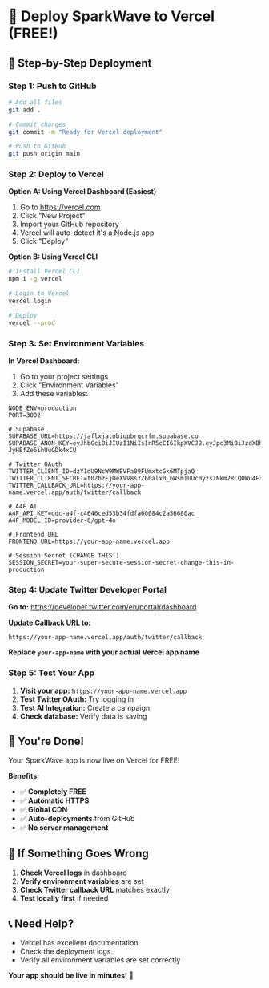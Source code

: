 # 🚀 Deploy SparkWave to Vercel (FREE!)

## 🎯 **Step-by-Step Deployment**

### **Step 1: Push to GitHub**
```bash
# Add all files
git add .

# Commit changes
git commit -m "Ready for Vercel deployment"

# Push to GitHub
git push origin main
```

### **Step 2: Deploy to Vercel**

**Option A: Using Vercel Dashboard (Easiest)**
1. Go to https://vercel.com
2. Click "New Project"
3. Import your GitHub repository
4. Vercel will auto-detect it's a Node.js app
5. Click "Deploy"

**Option B: Using Vercel CLI**
```bash
# Install Vercel CLI
npm i -g vercel

# Login to Vercel
vercel login

# Deploy
vercel --prod
```

### **Step 3: Set Environment Variables**

**In Vercel Dashboard:**
1. Go to your project settings
2. Click "Environment Variables"
3. Add these variables:

```env
NODE_ENV=production
PORT=3002

# Supabase
SUPABASE_URL=https://jaflxjatobiupbrqcrfm.supabase.co
SUPABASE_ANON_KEY=eyJhbGciOiJIUzI1NiIsInR5cCI6IkpXVCJ9.eyJpc3MiOiJzdXBhYmFzZSIsInJlZiI6ImphZmx4amF0b2JpdXBicnFjcmZtIiwicm9sZSI6ImFub24iLCJpYXQiOjE3NTI5NTQ4NzIsImV4cCI6MjA2ODUzMDg3Mn0.V0fpjk8h6h0GaD3VZAzP0fx-JyHBfZe6ihUuGDk4xCU

# Twitter OAuth
TWITTER_CLIENT_ID=dzY1dU9NcW9MWEVFa09FUmxtcGk6MTpjaQ
TWITTER_CLIENT_SECRET=t0ZhzEjOeXVV8s7Z60alx0_6WsmIUUc0yzszNkm2RCQ0Wu4Flx
TWITTER_CALLBACK_URL=https://your-app-name.vercel.app/auth/twitter/callback

# A4F AI
A4F_API_KEY=ddc-a4f-c4646ced53b34fdfa60084c2a56680ac
A4F_MODEL_ID=provider-6/gpt-4o

# Frontend URL
FRONTEND_URL=https://your-app-name.vercel.app

# Session Secret (CHANGE THIS!)
SESSION_SECRET=your-super-secure-session-secret-change-this-in-production
```

### **Step 4: Update Twitter Developer Portal**

**Go to:** https://developer.twitter.com/en/portal/dashboard

**Update Callback URL to:**
```
https://your-app-name.vercel.app/auth/twitter/callback
```

**Replace `your-app-name` with your actual Vercel app name**

### **Step 5: Test Your App**

1. **Visit your app:** `https://your-app-name.vercel.app`
2. **Test Twitter OAuth:** Try logging in
3. **Test AI Integration:** Create a campaign
4. **Check database:** Verify data is saving

## 🎉 **You're Done!**

Your SparkWave app is now live on Vercel for FREE!

**Benefits:**
- ✅ **Completely FREE**
- ✅ **Automatic HTTPS**
- ✅ **Global CDN**
- ✅ **Auto-deployments** from GitHub
- ✅ **No server management**

## 🚨 **If Something Goes Wrong**

1. **Check Vercel logs** in dashboard
2. **Verify environment variables** are set
3. **Check Twitter callback URL** matches exactly
4. **Test locally first** if needed

## 📞 **Need Help?**

- Vercel has excellent documentation
- Check the deployment logs
- Verify all environment variables are set correctly

**Your app should be live in minutes! 🚀** 